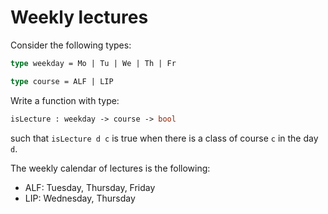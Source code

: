 # Weekly lectures

Consider the following types:
```ocaml
type weekday = Mo | Tu | We | Th | Fr

type course = ALF | LIP
```

Write a function with type:
```ocaml
isLecture : weekday -> course -> bool
```
such that `isLecture d c` is true when there is a class of course `c`
in the day `d`.

The weekly calendar of lectures is the following:
- ALF: Tuesday, Thursday, Friday
- LIP: Wednesday, Thursday 
